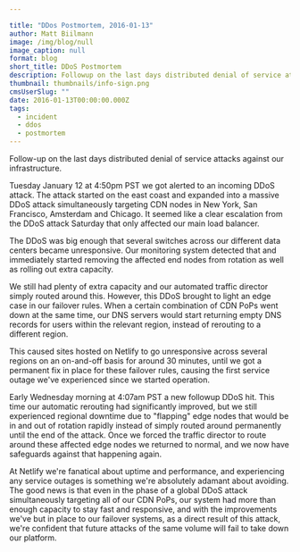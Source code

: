 ```yaml
---

title: "DDos Postmortem, 2016-01-13"
author: Matt Biilmann
image: /img/blog/null
image_caption: null
format: blog
short_title: DDoS Postmortem
description: Followup on the last days distributed denial of service attacks against our infrastructure.
thumbnail: thumbnails/info-sign.png
cmsUserSlug: ""
date: 2016-01-13T00:00:00.000Z
tags:
  - incident
  - ddos
  - postmortem
---
```


Follow-up on the last days distributed denial of service attacks against our infrastructure.

Tuesday January 12 at 4:50pm PST we got alerted to an incoming DDoS attack. The attack started on the east coast and expanded into a massive DDoS attack simultaneously targeting CDN nodes in New York, San Francisco, Amsterdam and Chicago. It seemed like a clear escalation from the DDoS attack Saturday that only affected our main load balancer.

<!-- excerpt -->

The DDoS was big enough that several switches across our different data centers became unresponsive. Our monitoring system detected that and immediately started removing the affected end nodes from rotation as well as rolling out extra capacity.

We still had plenty of extra capacity and our automated traffic director simply routed around this. However, this DDoS brought to light an edge case in our failover rules. When a certain combination of CDN PoPs went down at the same time, our DNS servers would start returning empty DNS records for users within the relevant region, instead of rerouting to a different region.

This caused sites hosted on Netlify to go unresponsive across several regions on an on-and-off basis for around 30 minutes, until we got a permanent fix in place for these failover rules, causing the first service outage we've experienced since we started operation.

Early Wednesday morning at 4:07am PST a new followup DDoS hit. This time our automatic rerouting had significantly improved, but we still experienced regional downtime due to "flapping" edge nodes that would be in and out of rotation rapidly instead of simply routed around permanently until the end of the attack. Once we forced the traffic director to route around these affected edge nodes we returned to normal, and we now have safeguards against that happening again.

At Netlify we're fanatical about uptime and performance, and experiencing any service outages is something we're absolutely adamant about avoiding. The good news is that even in the phase of a global DDoS attack simultaneously targeting all of our CDN PoPs, our system had more than enough capacity to stay fast and responsive, and with the improvements we've but in place to our failover systems, as a direct result of this attack, we're confident that future attacks of the same volume will fail to take down our platform.
